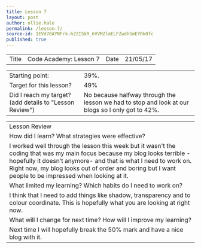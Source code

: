 ```yaml
---
title: Lesson 7
layout: post
author: ollie.hale
permalink: /lesson-7/
source-id: 1EVd70AYNFrk-hZZISkR_6VVMZlmELFZwdhSmEYRkOfc
published: true
---
```

<table>
  <tr>
    <td>Title</td>
    <td>Code Academy: Lesson 7</td>
    <td>Date</td>
    <td>21/05/17</td>
  </tr>
</table>


<table>
  <tr>
    <td>Starting point:</td>
    <td>39%.</td>
  </tr>
  <tr>
    <td>Target for this lesson?</td>
    <td>49%</td>
  </tr>
  <tr>
    <td>Did I reach my target?
(add details to "Lesson Review")</td>
    <td>No because halfway through the lesson we had to stop and look at our blogs so I only got to 42%.</td>
  </tr>
</table>


<table>
  <tr>
    <td>Lesson Review</td>
  </tr>
  <tr>
    <td>How did I learn? What strategies were effective?</td>
  </tr>
  <tr>
    <td>I worked well through the lesson this week but it wasn't the coding that was my main focus because my blog looks terrible -hopefully it doesn’t anymore- and that is what I need to work on. Right now, my blog looks out of order and boring but I want people to be impressed when looking at it.</td>
  </tr>
  <tr>
    <td>What limited my learning? Which habits do I need to work on?</td>
  </tr>
  <tr>
    <td>I think that I need to add things like shadow, transparency and to colour coordinate. This is hopefully what you are looking at right now.</td>
  </tr>
  <tr>
    <td>What will I change for next time? How will I improve my learning?</td>
  </tr>
  <tr>
    <td>Next time I will hopefully break the 50% mark and have a nice blog with it.</td>
  </tr>
</table>


